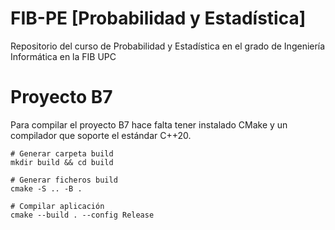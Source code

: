 # FIB-PE [Probabilidad y Estadística]
Repositorio del curso de Probabilidad y Estadística en el grado de Ingeniería Informática en la FIB UPC

# Proyecto B7

Para compilar el proyecto B7 hace falta tener instalado CMake y un compilador que soporte el estándar C++20.

```
# Generar carpeta build
mkdir build && cd build

# Generar ficheros build
cmake -S .. -B .

# Compilar aplicación
cmake --build . --config Release 
```
